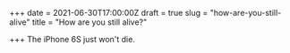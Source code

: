 +++
date = 2021-06-30T17:00:00Z
draft = true
slug = "how-are-you-still-alive"
title = "How are you still alive?"

+++
The iPhone 6S just won't die.